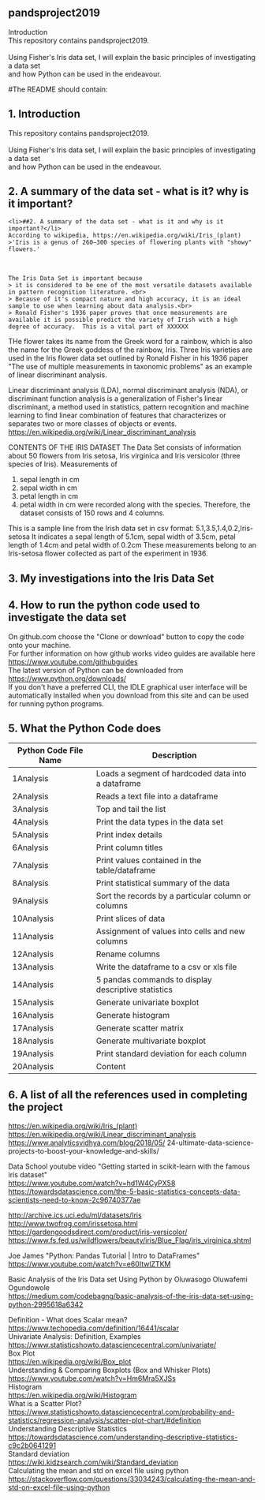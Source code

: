 ﻿## pandsproject2019
Introduction<br>
This repository contains pandsproject2019.<br>  
Using Fisher's Iris data set, I will explain the basic principles of investigating a data set <br>
and how Python can be used in the endeavour.<br>

#The README should contain: 



## 1. Introduction
This repository contains pandsproject2019.<br>  
Using Fisher's Iris data set, I will explain the basic principles of investigating a data set <br>
and how Python can be used in the endeavour.<br>
## 2. A summary of the data set - what is it? why is it important?
    <li>﻿##2. A summary of the data set - what is it and why is it important?</li> 
    According to wikipedia, https://en.wikipedia.org/wiki/Iris_(plant)
    >'Iris is a genus of 260–300 species of flowering plants with "showy" flowers.' 
>
<br>
    
   
    The Iris Data Set is important because
    > it is considered to be one of the most versatile datasets available in pattern recognition literature. <br>
    > Because of it's compact nature and high accuracy, it is an ideal sample to use when learning about data analysis.<br>
    > Ronald Fisher's 1936 paper proves that once measurements are available it is possible predict the variety of Irish with a high    degree of accuracy.  This is a vital part of XXXXXX

THe flower takes its name from the Greek word for a rainbow, which is also the name for the Greek goddess of the rainbow, Iris.
Three Iris varieties are used in the Iris flower data set outlined by Ronald Fisher in his 1936 paper "The 
use of multiple measurements in taxonomic problems" as an example of linear discriminant analysis.  

Linear discriminant analysis (LDA), normal discriminant analysis (NDA), or discriminant function analysis 
is a generalization of Fisher's linear discriminant, a method used in statistics, pattern recognition and 
machine learning to find linear combination of features that characterizes or separates two or more classes of objects or events.<br>
https://en.wikipedia.org/wiki/Linear_discriminant_analysis <br>


CONTENTS OF THE IRIS DATASET
The Data Set consists of information about 50 flowers from Iris setosa, Iris virginica and Iris versicolor
(three species of Iris).
Measurements of 
1. sepal length in cm 
2. sepal width in cm 
3. petal length in cm 
4. petal width in cm 
were recorded along with the species.
Therefore, the dataset consists of 150 rows and 4 columns.

This is a sample line from the Irish data set in csv format:
5.1,3.5,1.4,0.2,Iris-setosa
It indicates a sepal length of 5.1cm, sepal width of 3.5cm, petal length of 1.4cm and petal width of 0.2cm
These measurements belong to an Iris-setosa flower collected as part of the experiment in 1936.

## 3. My investigations into the Iris Data Set


## 4. How to run the python code used to investigate the data set
    

        
On github.com choose the "Clone or download" button to copy the code onto your machine.<br>
For further information on how github works video guides are available here https://www.youtube.com/githubguides<br>
The latest version of Python can be downloaded from https://www.python.org/downloads/<br>
If you don't have a preferred CLI, the IDLE graphical user interface will be automatically installed when you download from this site and can be used for running python programs.<br>


## 5. What the Python Code does


Python Code File Name | Description
------------ | -------------
1Analysis  | Loads a segment of hardcoded data into a dataframe
2Analysis | Reads a text file into a dataframe
3Analysis | Top and tail the list
4Analysis  | Print the data types in the data set
5Analysis  | Print index details
6Analysis  | Print column titles
7Analysis  | Print values contained in the table/dataframe
8Analysis  | Print statistical summary of the data
9Analysis | Sort the records by a particular column or columns
10Analysis | Print slices of data
11Analysis | Assignment of values into cells and new columns
12Analysis | Rename columns 
13Analysis | Write the dataframe to a csv or xls file 
14Analysis | 5 pandas commands to display descriptive statistics 
15Analysis | Generate univariate boxplot 
16Analysis | Generate histogram
17Analysis | Generate scatter matrix 
18Analysis | Generate multivariate boxplot
19Analysis | Print standard deviation for each column 
20Analysis | Content


## 6. A list of all the references used in completing the project
        
https://en.wikipedia.org/wiki/Iris_(plant) <br>
https://en.wikipedia.org/wiki/Linear_discriminant_analysis<br>
https://www.analyticsvidhya.com/blog/2018/05/
24-ultimate-data-science-projects-to-boost-your-knowledge-and-skills/<br>

Data School youtube video
"Getting started in scikit-learn with the famous iris dataset"<br>
https://www.youtube.com/watch?v=hd1W4CyPX58<br>
https://towardsdatascience.com/the-5-basic-statistics-concepts-data-scientists-need-to-know-2c96740377ae<br>

http://archive.ics.uci.edu/ml/datasets/Iris<br>
http://www.twofrog.com/irissetosa.html<br>
https://gardengoodsdirect.com/product/iris-versicolor/<br>
https://www.fs.fed.us/wildflowers/beauty/iris/Blue_Flag/iris_virginica.shtml<br>

Joe James "Python: Pandas Tutorial | Intro to DataFrames"
https://www.youtube.com/watch?v=e60ItwlZTKM<br>

Basic Analysis of the Iris Data set Using Python
by Oluwasogo Oluwafemi Ogundowole<br>
https://medium.com/codebagng/basic-analysis-of-the-iris-data-set-using-python-2995618a6342<br>

Definition - What does Scalar mean?<br>
https://www.techopedia.com/definition/16441/scalar<br>
Univariate Analysis: Definition, Examples<br>
https://www.statisticshowto.datasciencecentral.com/univariate/<br>
Box Plot<br>
https://en.wikipedia.org/wiki/Box_plot<br>
Understanding & Comparing Boxplots (Box and Whisker Plots)<br>
https://www.youtube.com/watch?v=Hm6Mra5XJSs<br>
Histogram<br>
https://en.wikipedia.org/wiki/Histogram<br>
What is a Scatter Plot?<br>
https://www.statisticshowto.datasciencecentral.com/probability-and-statistics/regression-analysis/scatter-plot-chart/#definition<br>
Understanding Descriptive Statistics <br>
https://towardsdatascience.com/understanding-descriptive-statistics-c9c2b0641291 <br>
Standard deviation<br>
https://wiki.kidzsearch.com/wiki/Standard_deviation<br>
Calculating the mean and std on excel file using python<br>
https://stackoverflow.com/questions/33034243/calculating-the-mean-and-std-on-excel-file-using-python<br>
